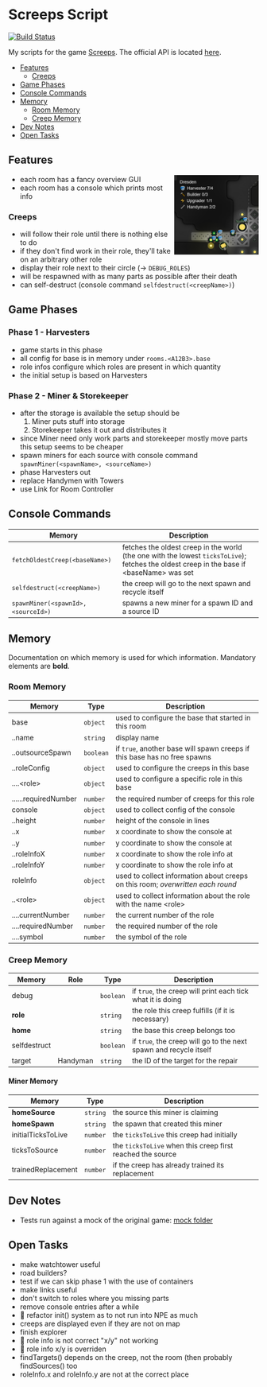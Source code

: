 # Screeps Script

[![Build Status](https://www.travis-ci.com/slothsoft/screeps-script.svg?branch=main)](https://www.travis-ci.com/slothsoft/screeps-script)

My scripts for the game [Screeps](https://screeps.com/). The official API is located [here](https://docs.screeps.com/api).

- [Features](#features)
    - [Creeps](#creeps)
- [Game Phases](#game-phases)
- [Console Commands](#console-commands)
- [Memory](#memory)
    - [Room Memory](#room-memory)
    - [Creep Memory](#creep-memory)
- [Dev Notes](#dev-notes)
- [Open Tasks](#open-tasks)


## Features

<img align="right" width="170" height="160" src="readme/fancy-gui.png">

- each room has a fancy overview GUI
- each room has a console which prints most info


### Creeps

- will follow their role until there is nothing else to do
- if they don't find work in their role, they'll take on an arbitrary other role
- display their role next to their circle (→ `DEBUG_ROLES`)
- will be respawned with as many parts as possible after their death
- can self-destruct (console command `selfdestruct(<creepName>)`)


## Game Phases

### Phase 1 - Harvesters

- game starts in this phase
- all config for base is in memory under `rooms.<A12B3>.base`
- role infos configure which roles are present in which quantity
- the initial setup is based on Harvesters


### Phase 2 - Miner & Storekeeper

- after the storage is available the setup should be 
	1. Miner puts stuff into storage
	2. Storekeeper takes it out and distributes it
- since Miner need only work parts and storekeeper mostly move parts this setup seems to be cheaper
- spawn miners for each source with console command `spawnMiner(<spawnName>, <sourceName>)`
- phase Harvesters out
- replace Handymen with Towers
- use Link for Room Controller



## Console Commands

| Memory                                              | Description  |
| --------------------------------------------------- | ------------ |
| `fetchOldestCreep(<baseName>)`             | fetches the oldest creep in the world (the one with the lowest `ticksToLive`); fetches the oldest creep in the base if &lt;baseName&gt; was set |
| `selfdestruct(<creepName>)`                 | the creep will go to the next spawn and recycle itself |
| `spawnMiner(<spawnId>, <sourceId>)`       | spawns a new miner for a spawn ID and a source ID |



## Memory

Documentation on which memory is used for which information. Mandatory elements are **bold**.



### Room Memory

| Memory                | Type          | Description  |
| --------------------- | ------------- | ------------ |
| base                  | `object`    | used to configure the base that started in this room |
| ..name                | `string`    | display name |
| ..outsourceSpawn      | `boolean`   | if `true`, another base will spawn creeps if this base has no free spawns |
| ..roleConfig          | `object`    | used to configure the creeps in this base |
| ....&lt;role&gt;            | `object`    | used to configure a specific role in this base |
| ......requiredNumber  | `number`    | the required number of creeps for this role |
| console               | `object`    | used to collect config of the console |
| ..height              | `number`    | height of the console in lines |
| ..x                   | `number`    | x coordinate to show the console at |
| ..y                   | `number`    | y coordinate to show the console at |
| ..roleInfoX           | `number`    | x coordinate to show the role info at |
| ..roleInfoY           | `number`    | y coordinate to show the role info at |
| roleInfo              | `object`    | used to collect information about creeps on this room; _overwritten each round_ |
| ..&lt;role&gt;              | `object`    | used to collect information about the role with the name &lt;role&gt; |
| ....currentNumber     | `number`    | the current number of the role |
| ....requiredNumber    | `number`    | the required number of the role |
| ....symbol            | `number`    | the symbol of the role |



### Creep Memory

| Memory                | Role          | Type          | Description  |
| --------------------- | ------------- | ------------- | ------------ |
| debug                 |               | `boolean`   | if `true`, the creep will print each tick what it is doing |
| **role**              |               | `string`    | the role this creep fulfills (if it is necessary) |
| **home**              |               | `string`    | the base this creep belongs too |
| selfdestruct          |               | `boolean`   | if `true`, the creep will go to the next spawn and recycle itself |
| target                | Handyman      | `string`    | the ID of the target for the repair |



#### Miner Memory   

| Memory                | Type          | Description  |
| --------------------- | ------------- | ------------ |
| **homeSource**        | `string`    | the source this miner is claiming |
| **homeSpawn**         | `string`     | the spawn that created this miner |
| initialTicksToLive    | `number`    | the `ticksToLive` this creep had initially |
| ticksToSource         | `number`    | the `ticksToLive` when this creep first reached the source|
| trainedReplacement    | `number`    | if the creep has already trained its replacement |



## Dev Notes

- Tests run against a mock of the original game: [mock folder](./test/mock)



## Open Tasks

- make watchtower useful
- road builders?
- test if we can skip phase 1 with the use of containers
- make links useful
- don't switch to roles where you missing parts
- remove console entries after a while
- 🛑 refactor init() system as to not run into NPE as much
- creeps are displayed even if they are not on map
- finish explorer
-  🛑 role info is not correct "x/y" not working
-  🛑 role info x/y is overriden
- findTargets() depends on the creep, not the room (then probably findSources() too
- roleInfo.x and roleInfo.y are not at the correct place 